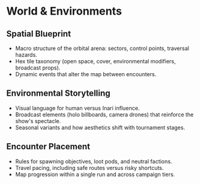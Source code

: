 # World & Environments

## Spatial Blueprint
- Macro structure of the orbital arena: sectors, control points, traversal hazards.
- Hex tile taxonomy (open space, cover, environmental modifiers, broadcast props).
- Dynamic events that alter the map between encounters.

## Environmental Storytelling
- Visual language for human versus Inari influence.
- Broadcast elements (holo billboards, camera drones) that reinforce the show's spectacle.
- Seasonal variants and how aesthetics shift with tournament stages.

## Encounter Placement
- Rules for spawning objectives, loot pods, and neutral factions.
- Travel pacing, including safe routes versus risky shortcuts.
- Map progression within a single run and across campaign tiers.

